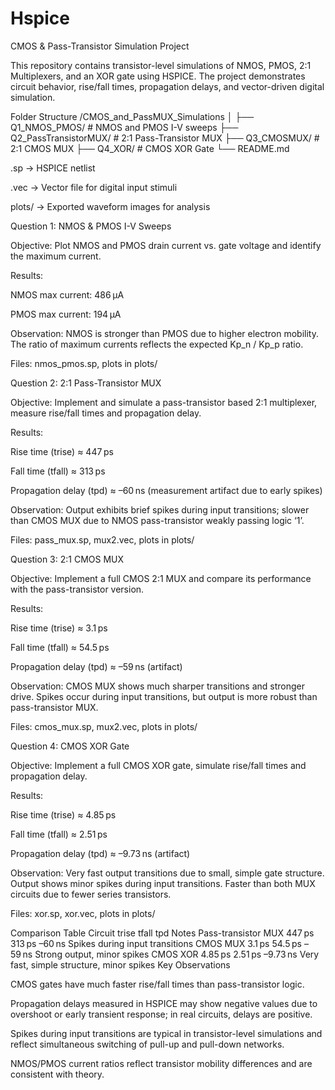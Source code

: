 # Hspice
CMOS & Pass-Transistor Simulation Project

This repository contains transistor-level simulations of NMOS, PMOS, 2:1 Multiplexers, and an XOR gate using HSPICE. The project demonstrates circuit behavior, rise/fall times, propagation delays, and vector-driven digital simulation.

Folder Structure
/CMOS_and_PassMUX_Simulations
│
├── Q1_NMOS_PMOS/          # NMOS and PMOS I-V sweeps
├── Q2_PassTransistorMUX/  # 2:1 Pass-Transistor MUX
├── Q3_CMOSMUX/            # 2:1 CMOS MUX
├── Q4_XOR/                # CMOS XOR Gate
└── README.md


.sp → HSPICE netlist

.vec → Vector file for digital input stimuli

plots/ → Exported waveform images for analysis

Question 1: NMOS & PMOS I-V Sweeps

Objective: Plot NMOS and PMOS drain current vs. gate voltage and identify the maximum current.

Results:

NMOS max current: 486 µA

PMOS max current: 194 µA

Observation: NMOS is stronger than PMOS due to higher electron mobility. The ratio of maximum currents reflects the expected Kp_n / Kp_p ratio.

Files: nmos_pmos.sp, plots in plots/

Question 2: 2:1 Pass-Transistor MUX

Objective: Implement and simulate a pass-transistor based 2:1 multiplexer, measure rise/fall times and propagation delay.

Results:

Rise time (trise) ≈ 447 ps

Fall time (tfall) ≈ 313 ps

Propagation delay (tpd) ≈ –60 ns (measurement artifact due to early spikes)

Observation: Output exhibits brief spikes during input transitions; slower than CMOS MUX due to NMOS pass-transistor weakly passing logic ‘1’.

Files: pass_mux.sp, mux2.vec, plots in plots/

Question 3: 2:1 CMOS MUX

Objective: Implement a full CMOS 2:1 MUX and compare its performance with the pass-transistor version.

Results:

Rise time (trise) ≈ 3.1 ps

Fall time (tfall) ≈ 54.5 ps

Propagation delay (tpd) ≈ –59 ns (artifact)

Observation: CMOS MUX shows much sharper transitions and stronger drive. Spikes occur during input transitions, but output is more robust than pass-transistor MUX.

Files: cmos_mux.sp, mux2.vec, plots in plots/

Question 4: CMOS XOR Gate

Objective: Implement a full CMOS XOR gate, simulate rise/fall times and propagation delay.

Results:

Rise time (trise) ≈ 4.85 ps

Fall time (tfall) ≈ 2.51 ps

Propagation delay (tpd) ≈ –9.73 ns (artifact)

Observation: Very fast output transitions due to small, simple gate structure. Output shows minor spikes during input transitions. Faster than both MUX circuits due to fewer series transistors.

Files: xor.sp, xor.vec, plots in plots/

Comparison Table
Circuit	trise	tfall	tpd	Notes
Pass-transistor MUX	447 ps	313 ps	–60 ns	Spikes during input transitions
CMOS MUX	3.1 ps	54.5 ps	–59 ns	Strong output, minor spikes
CMOS XOR	4.85 ps	2.51 ps	–9.73 ns	Very fast, simple structure, minor spikes
Key Observations

CMOS gates have much faster rise/fall times than pass-transistor logic.

Propagation delays measured in HSPICE may show negative values due to overshoot or early transient response; in real circuits, delays are positive.

Spikes during input transitions are typical in transistor-level simulations and reflect simultaneous switching of pull-up and pull-down networks.

NMOS/PMOS current ratios reflect transistor mobility differences and are consistent with theory.
